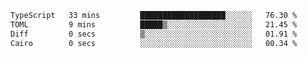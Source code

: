 <!--START_SECTION:waka-->

```txt
TypeScript   33 mins         ███████████████████░░░░░░   76.30 %
TOML         9 mins          █████▒░░░░░░░░░░░░░░░░░░░   21.45 %
Diff         0 secs          ▒░░░░░░░░░░░░░░░░░░░░░░░░   01.91 %
Cairo        0 secs          ░░░░░░░░░░░░░░░░░░░░░░░░░   00.34 %
```

<!--END_SECTION:waka-->